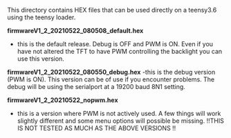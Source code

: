 This directory contains HEX files that can be used directly on a teensy3.6 using the teensy loader.

**firmwareV1_2_20210522_080508_default.hex**
- this is the default release. Debug is OFF and PWM is ON. Even if you have not altered the TFT to have PWM controlling the backlight you can use this version.  

**firmwareV1_2_20210522_080550_debug.hex**
-this is the debug version (PWM is ON). This version can be of use if you encounter problems. The debug will be using the serialport at a 19200 baud 8N1 setting.

**firmwareV1_2_20210522_nopwm.hex**
- this is a version where PWM is not actively used. A few things will work slightly different and some menu options will possible be missing. !!THIS IS NOT TESTED AS MUCH AS THE ABOVE VERSIONS !!
